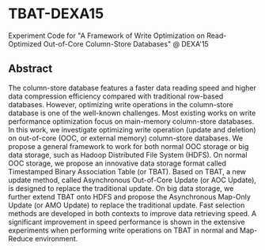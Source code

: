 # TBAT-DEXA15
Experiment Code for "A Framework of Write Optimization on Read-Optimized Out-of-Core Column-Store Databases" @ DEXA'15

## Abstract

The column-store database features a faster data reading speed and higher data compression efficiency compared with traditional row-based databases. However, optimizing write operations in the column-store database is one of the well-known challenges. Most existing works on write performance optimization focus on main-memory column-store databases. In this work, we investigate optimizing write operation (update and deletion) on out-of-core (OOC, or external memory) column-store databases. We propose a general framework to work for both normal OOC storage or big data storage, such as Hadoop Distributed File System (HDFS). On normal OOC storage, we propose an innovative data storage format called Timestamped Binary Association Table (or TBAT). Based on TBAT, a new update method, called Asynchronous Out-of-Core Update (or AOC Update), is designed to replace the traditional update. On big data storage, we further extend TBAT onto HDFS and propose the Asynchronous Map-Only Update (or AMO Update) to replace the traditional update. Fast selection methods are developed in both contexts to improve data retrieving speed. A significant improvement in speed performance is shown in the extensive experiments when performing write operations on TBAT in normal and Map-Reduce environment.
